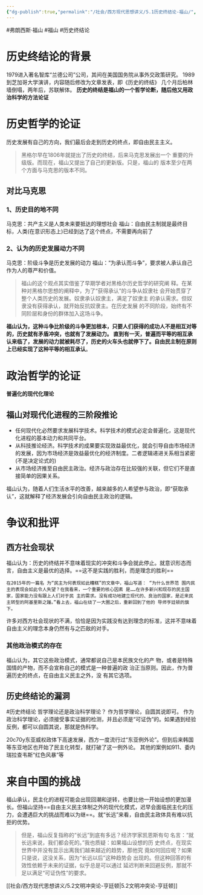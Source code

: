 ```yaml
---
{"dg-publish":true,"permalink":"/社会/西方现代思想讲义/5.1历史终结论-福山/","dgPassFrontmatter":true}
---
```



#弗朗西斯·福山 #福山 #历史终结论 
# 历史终结论的背景
1979进入著名智库“兰德公司”公司，其间在美国国务院从事外交政策研究。
1989到芝加哥大学演讲，内容随后修改为文章发表，即《历史的终结》
几个月后柏林墙倒塌，两年后，苏联解体。
**历史的终结是福山的一个哲学论断，随后他又用政治科学的方法论证**
# 历史哲学的论证
历史发展有自己的方向，我们最后会走到历史的终点，即自由民主主义。
>⿊格尔早在1806年就提出了历史的终结，后来⻢克思发展出⼀个 重要的升级版。⽽现在，福⼭⼜提出了⾃⼰的更新版。只是，福⼭的 版本⾄少在两个⽅⾯与⻢克思的版本不同。

## 对比马克思
### 1、历史目的地不同
马克思：共产主义是人类未来要抵达的理想社会
福山：自由民主制就是最终目标，人类(在意识形态上)已经到达了这个终点，不需要再向前了
### 2、认为的历史发展动力不同
马克思：阶级斗争是历史发展的动力
福山：“为承认而斗争”，要求被人承认自己作为人的尊严和价值。
>福⼭的这个观点其实借鉴了早期学者对⿊格尔历史哲学的研究阐 释。在某种对⿊格尔思想的阐释中，为了“获得承认”的⽃争从奴⾪社 会开始贯穿了整个⼈类历史的发展。奴⾪承认奴⾪主，满⾜了奴⾪主 的承认需求。但奴⾪没有获得承认，就开始反抗奴⾪主。在历史发展 的不同阶段，始终有不同阶层和⾝份的群体加⼊这场⽃争。

**福山认为，这种斗争比阶级的斗争更加根本，只要人们获得的成功人不是相互对等的，历史就有矛盾冲突，也就有了发展动力。
直到有一天，普遍而平等的相互承认来临了，发展的动力就被耗尽了，历史的火车头也就停下了。自由民主制在原则上已经实现了这种平等的相互承认**。
# 政治哲学的论证
**普遍化的现代化理论**
## 福山对现代化进程的三阶段推论
- 任何现代化必然要求发展科学技术。科学技术的模式必定会普遍化，这是现代化进程的基本动力和共同平台。
- 从科技推论经济。科学技术的成果要实现效益最优化，就会引导自由市场经济的发展，因为市场经济是效益最优化的经济制度。二者逻辑递进关系相当紧密(不是决定论式的)
- 从市场经济推至自由民主政治。经济与政治存在比较强的关联，但它们不是直接简单的因果关系。

福山认为，随着人们生活水平的改善，越来越多的人希望参与政治，即“获取承认”，这就解释了经济发展会引向自由民主政治的逻辑。
# 争议和批评
## 西方社会现状
福山认为：历史的终结并不意味着现实的冲突和斗争会就此停止。就意识形态而言，自由主义是最优的选择。==这不是实践的胜利，而是理念的胜利==
```
在2015年的一篇名 为“民主为何表现如此糟糕”的文章中，福山写道： “为什么世界范 围内民主的表现会如此令人失望？在我看来，一个重要的核心因素 是……在许多新兴和现存的民主国家，国家能力没有跟上人们对于民 主的需求。没有成功地建立现代的、良治的国家，是近来民主转型的阿基里斯之踵。”看上去，福山在绕了一大圈之后，重新回到了他的 导师亨廷顿的旗下。
```
许多对西方社会现状的不满，恰恰是因为实践没有达到理念的标准，这并不意味着自由主义的理念本身仍然有与之匹敌的对手。
### 其他政治模式的存在
福山认为，其它这些政治模式，通常都说⾃⼰是本⺠族⽂化的产 物，或者是特殊国情的产物，⽽不会宣称⾃⼰的模式是⼀种普遍的政 治正当原则。因此，作为普遍历史的终点，在⾃由主义⺠主之外，没 有其它选项。
## 历史终结论的漏洞
#历史终结论 
哲学理论还是政治科学理论？
作为哲学理论，自圆其说即可。
作为政治科学理论，必须接受事实证据的检测，并且必须是“可证伪”的。如果遇到经验反例，都可以自圆其说，那就是伪科学。

20c70y东亚威权政体下高速发展，西方一度流行过“东亚例外论”。但到后来韩国等东亚地区也开始了民主化转型，就打破了这一例外论。
其他的案例如911、委内瑞拉查韦斯“红色风暴”等
# 来自中国的挑战
福山承认，民主化的进程可能会出现回潮和逆转，也要比他一开始设想的更加漫长。但福山坚持==自由主义民主体制之外的现代化模式，迟早会面临民主化的压力，会遭遇巨大的挑战而难以为继==。就“长远”来看，自由民主政体具有难以抗拒的优势。
>但是，福⼭反复指称的“⻓远”到底有多远？经济学家凯恩斯有句 名⾔：“就⻓远来说，我们都会死的。”我也质疑：如果福⼭设想的历 史终点，在现实世界中并没有显⽰出离我们越来越近的趋势，那他究 竟如何回应呢？如果只是说，这没关系，因为“⻓远以后”这种趋势会 出现的。但这种回答的有效性依赖于未来的证据，似乎总是可以通过 延迟判断来回避反例，那就不⾜以满⾜“可证伪性”的要求。

[[社会/西方现代思想讲义/5.2文明冲突论-亨廷顿\|5.2文明冲突论-亨廷顿]]